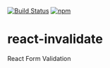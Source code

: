 [![Build Status](https://travis-ci.org/colevoss/react-invalidate.svg?branch=master)](https://travis-ci.org/colevoss/react-invalidate)
[![npm](https://img.shields.io/npm/v/npm.svg)](https://www.npmjs.com/package/react-invalidate)

# react-invalidate
React Form Validation
